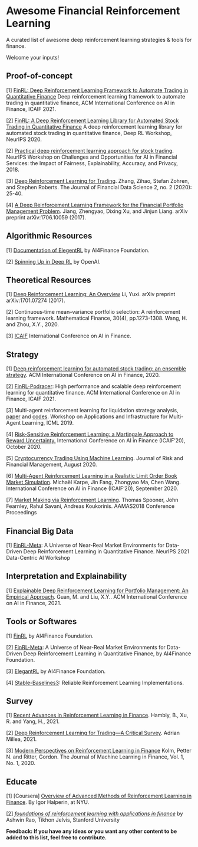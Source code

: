# Awesome Financial Reinforcement Learning

  A curated list of awesome deep reinforcement learning strategies & tools for finance.
  
  Welcome your inputs!
  
## Proof-of-concept

[1] [FinRL: Deep Reinforcement Learning Framework to Automate Trading in Quantitative Finance](https://papers.ssrn.com/sol3/papers.cfm?abstract_id=3955949) Deep reinforcement learning framework to automate trading in quantitative finance, ACM International Conference on AI in Finance, ICAIF 2021. 

[2] [FinRL: A Deep Reinforcement Learning Library for Automated Stock Trading in Quantitative Finance](https://arxiv.org/abs/2011.09607) A deep reinforcement learning library for automated stock trading in quantitative finance, Deep RL Workshop, NeurIPS 2020.

[2] [Practical deep reinforcement learning approach for stock trading](https://arxiv.org/abs/1811.07522). NeurIPS Workshop on Challenges and Opportunities for AI in Financial Services: the Impact of Fairness, Explainability, Accuracy, and Privacy, 2018.

[3] [Deep Reinforcement Learning for Trading](https://arxiv.org/abs/1911.10107). Zhang, Zihao, Stefan Zohren, and Stephen Roberts. The Journal of Financial Data Science 2, no. 2 (2020): 25-40.

[4] [A Deep Reinforcement Learning Framework for the Financial Portfolio Management Problem](https://arxiv.org/abs/1706.10059). Jiang, Zhengyao, Dixing Xu, and Jinjun Liang. arXiv preprint arXiv:1706.10059 (2017).

## Algorithmic Resources

[1] [Documentation of ElegentRL](https://elegantrl.readthedocs.io) by AI4Finance Foundation.

[2] [Spinning Up in Deep RL](https://spinningup.openai.com/) by OpenAI. 

## Theoretical Resources

[1] [Deep Reinforcement Learning: An Overview](https://arxiv.org/abs/1701.07274) Li, Yuxi. arXiv preprint arXiv:1701.07274 (2017).

[2] Continuous‐time mean–variance portfolio selection: A reinforcement learning framework. Mathematical Finance, 30(4), pp.1273-1308. Wang, H. and Zhou, X.Y., 2020.

[3] [ICAIF](https://ai-finance.org) International Conference on AI in Finance.

## Strategy

[1] [Deep reinforcement learning for automated stock trading: an ensemble strategy](https://papers.ssrn.com/sol3/papers.cfm?abstract_id=3690996). ACM International Conference on AI in Finance, 2020.

[2] [FinRL-Podracer](https://arxiv.org/abs/2111.05188): High performance and scalable deep reinforcement learning for quantitative finance. ACM International Conference on AI in Finance, ICAIF 2021.

[3] Multi-agent reinforcement learning for liquidation strategy analysis, [paper](https://arxiv.org/abs/1906.11046) and [codes](https://github.com/WenhangBao/Multi-Agent-RL-for-Liquidation). Workshop on Applications and Infrastructure for Multi-Agent Learning, ICML 2019.

[4] [Risk-Sensitive Reinforcement Learning: a Martingale Approach to Reward Uncertainty.](https://arxiv.org/abs/2006.12686) International Conference on AI in Finance (ICAIF’20), October 2020.

[5] [Cryptocurrency Trading Using Machine Learning](https://www.mdpi.com/1911-8074/13/8/178). Journal of Risk and Financial Management, August 2020.

[6] [Multi-Agent Reinforcement Learning in a Realistic Limit Order Book Market Simulation](https://arxiv.org/abs/2006.05574). Michaël Karpe, Jin Fang, Zhongyao Ma, Chen Wang. International Conference on AI in Finance (ICAIF’20), September 2020.

[7] [Market Making via Reinforcement Learning](https://arxiv.org/abs/1804.04216). Thomas Spooner, John Fearnley, Rahul Savani, Andreas Koukorinis. AAMAS2018 Conference Proceedings

## Financial Big Data

[1] [FinRL-Meta](https://arxiv.org/abs/2112.06753): A Universe of Near-Real Market Environments for Data-Driven Deep Reinforcement Learning in Quantitative Finance. NeurIPS 2021 Data-Centric AI Workshop

## Interpretation and Explainability

[1] [Explainable Deep Reinforcement Learning for Portfolio Management: An Empirical Approach](https://papers.ssrn.com/sol3/papers.cfm?abstract_id=3958005;). Guan, M. and Liu, X.Y.. ACM International Conference on AI in Finance, 2021. 

## Tools or Softwares

[1] [FinRL](https://github.com/AI4Finance-Foundation/FinRL) by AI4Finance Foundation.

[2] [FinRL-Meta](https://github.com/AI4Finance-Foundation/FinRL-Meta): A Universe of Near-Real Market Environments for Data-Driven Deep Reinforcement Learning in Quantitative Finance, by AI4Finance Foundation.

[3] [ElegantRL](https://github.com/AI4Finance-Foundation/ElegantRL) by AI4Finance Foundation.

[4] [Stable-Baselines3](https://github.com/DLR-RM/stable-baselines3): Reliable Reinforcement Learning Implementations.

## Survey 

[1] [Recent Advances in Reinforcement Learning in Finance](https://papers.ssrn.com/sol3/papers.cfm?abstract_id=3971071). Hambly, B., Xu, R. and Yang, H., 2021.

[2] [Deep Reinforcement Learning for Trading—A Critical Survey](https://www.mdpi.com/2306-5729/6/11/119). Adrian Millea, 2021.

[3] [Modern Perspectives on Reinforcement Learning in Finance](https://papers.ssrn.com/sol3/papers.cfm?abstract_id=3449401) Kolm, Petter N. and Ritter, Gordon. The Journal of Machine Learning in Finance, Vol. 1, No. 1, 2020.

## Educate

[1] [Coursera] [Overview of Advanced Methods of Reinforcement Learning in Finance](https://www.coursera.org/learn/advanced-methods-reinforcement-learning-finance). By Igor Halperin, at NYU.

[2] [*foundations of reinforcement learning with applications in finance*](https://stanford.edu/~ashlearn/RLForFinanceBook/book.pdf) by Ashwin Rao, Tikhon Jelvis, Stanford University

**Feedback: If you have any ideas or you want any other content to be added to this list, feel free to contribute.**
